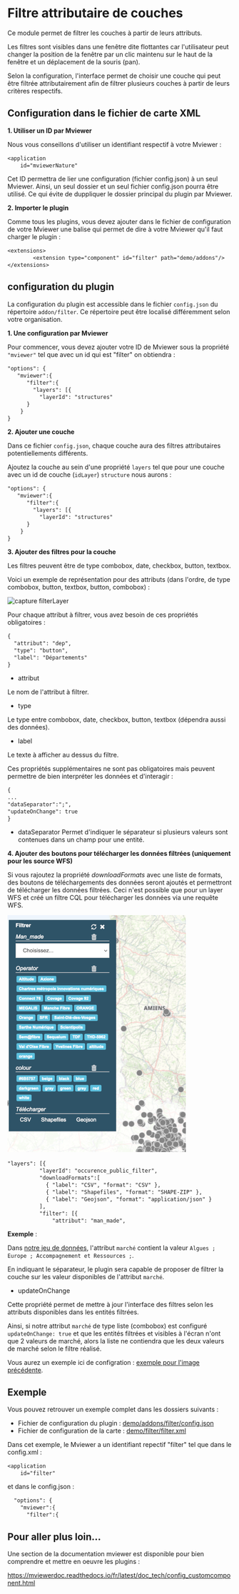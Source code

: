 # Filtre attributaire de couches

Ce module permet de filtrer les couches à partir de leurs attributs.

Les filtres sont visibles dans une fenêtre dite flottantes car l'utilisateur peut changer la position de la fenêtre par un clic maintenu sur le haut de la fenêtre et un déplacement de la souris (pan).

Selon la configuration, l'interface permet de choisir une couche qui peut être filtrée attributairement afin de filtrer plusieurs couches à partir de leurs critères respectifs.

## Configuration dans le fichier de carte XML

**1. Utiliser un ID par Mviewer**

Nous vous conseillons d'utiliser un identifiant respectif à votre Mviewer :

```
<application
    id="mviewerNature"
```

Cet ID permettra de lier une configuration (fichier config.json) à un seul Mviewer. Ainsi, un seul dossier et un seul fichier config.json pourra être utilisé. Ce qui évite de duppliquer le dossier principal du plugin par Mviewer.

**2. Importer le plugin**

Comme tous les plugins, vous devez ajouter dans le fichier de configuration de votre Mviewer une balise qui permet de dire à votre Mviewer qu'il faut charger le plugin :

```
<extensions>
        <extension type="component" id="filter" path="demo/addons"/>
</extensions>
```

## configuration du plugin

La configuration du plugin est accessible dans le fichier `config.json` du répertoire `addon/filter`. Ce répertoire peut être localisé différemment selon votre organisation.

**1. Une configuration par Mviewer**

Pour commencer, vous devez ajouter votre ID de Mviewer sous la propriété `"mviewer"` tel que avec un id qui est "filter" on obtiendra : 

```
"options": {
   "mviewer":{
      "filter":{
        "layers": [{
          "layerId": "structures"
      }
    }
}
```

**2. Ajouter une couche**

Dans ce fichier `config.json`, chaque couche aura des filtres attributaires potentiellements différents.

Ajoutez la couche au sein d'une propriété `layers` tel que pour une couche avec un id de couche (`idLayer`) `structure` nous aurons : 

```
"options": {
   "mviewer":{
      "filter":{
        "layers": [{
          "layerId": "structures"
      }
    }
}
```

**3. Ajouter des filtres pour la couche**

Les filtres peuvent être de type combobox, date, checkbox, button, textbox.

Voici un exemple de représentation pour des attributs (dans l'ordre, de type combobox, button, textbox, button, combobox) :

![capture filterLayer](https://github.com/geobretagne/mviewer/blob/develop/demo/addons/filter/img/filterLayer.PNG)

Pour chaque attribut à filtrer, vous avez besoin de ces propriétés obligatoires : 

```
{
  "attribut": "dep",
  "type": "button",
  "label": "Départements"
}
```
* attribut

Le nom de l'attribut à filtrer.

* type


Le type entre combobox, date, checkbox, button, textbox (dépendra aussi des données).

* label


Le texte à afficher au dessus du filtre.

Ces propriétés supplémentaires ne sont pas obligatoires mais peuvent permettre de bien interpréter les données et d'interagir :

```
{
...
"dataSeparator":";",
"updateOnChange": true
}
```

* dataSeparator
Permet d'indiquer le séparateur si plusieurs valeurs sont contenues dans un champ pour une entité.


**4. Ajouter des boutons pour télécharger les données filtrées (uniquement pour les source WFS)**

Si vous rajoutez la propriété *downloadFormats* avec une liste de formats, des boutons de téléchargements des données seront ajoutés et permettront de télécharger les données filtrées. Ceci n'est possible que pour un layer WFS et créé un filtre CQL pour télécharger les données via une requête WFS. 

![capture filterLayer](./img/filter_download.png)

```
"layers": [{
          "layerId": "occurence_public_filter",
          "downloadFormats":[
            { "label": "CSV", "format": "CSV" },
            { "label": "Shapefiles", "format": "SHAPE-ZIP" },
            { "label": "Geojson", "format": "application/json" }
          ],
          "filter": [{
              "attribut": "man_made",
```

**Exemple** : 

Dans [notre jeu de données](https://github.com/geobretagne/mviewer/blob/master/demo/filter/data/structures.json), l'attribut `marché` contient la valeur `Algues ; Europe ; Accompagnement et Ressources ;`.

En indiquant le séparateur, le plugin sera capable de proposer de filtrer la couche sur les valeur disponibles de l'attribut `marché`.


* updateOnChange

Cette propriété permet de mettre à jour l'interface des filtres selon les attributs disponibles dans les entités filtrées. 

Ainsi, si notre attribut `marché` de type liste (combobox) est configuré `updateOnChange: true` et que les entités filtrées et visibles à l'écran n'ont que 2 valeurs de marché, alors la liste ne contiendra que les deux valeurs de marché selon le filtre réalisé.

Vous aurez un exemple ici de configration :  [exemple pour l'image précédente](https://github.com/geobretagne/mviewer/blob/master/demo/addons/filter/config.json#L22-L47).


## Exemple

Vous pouvez retrouver un exemple complet dans les dossiers suivants : 

* Fichier de configuration du plugin : [demo/addons/filter/config.json](https://github.com/geobretagne/mviewer/blob/master/demo/addons/filter/config.json)
* Fichier de configuration de la carte : [demo/filter/filter.xml](https://github.com/geobretagne/mviewer/blob/master/demo/filter/filter.xml)

Dans cet exemple, le Mviewer a un identifiant repectif "filter" tel que dans le config.xml : 

```
<application
    id="filter"
```

et dans le config.json :

```
  "options": {
    "mviewer":{
      "filter":{

```

## Pour aller plus loin...

Une section de la documentation mviewer est disponible pour bien comprendre et mettre en oeuvre les plugins : 

https://mviewerdoc.readthedocs.io/fr/latest/doc_tech/config_customcomponent.html
